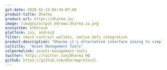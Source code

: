 ```yaml
---
git-date: 2020-01-15:05:44-07:00
product-title: Dharma
product-url: https://dharma.io/
image: /images/output_md/www.dharma.io.png
ecosystem: ethereum
platform: ios, android
filter: smart-contract wallets, native defi integration
product-description: "Dharma it's alternative interface aiming to simplify lenders experience."
coltitle:  "Asset Management Tools"
colpermalink: assets-management-tools
twitter: https://twitter.com/Dharma_HQ
github: https://github.com/dharmaprotocol
---
```


